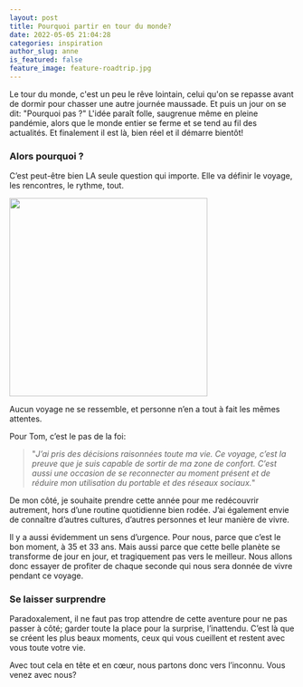 ```yaml
---
layout: post
title: Pourquoi partir en tour du monde?
date: 2022-05-05 21:04:28
categories: inspiration
author_slug: anne
is_featured: false
feature_image: feature-roadtrip.jpg
---
```


Le tour du monde, c'est un peu le rêve lointain, celui qu'on se repasse avant de dormir pour chasser une autre journée maussade. Et puis un jour on se dit: "Pourquoi pas ?" L'idée paraît folle, saugrenue même en pleine pandémie, alors que le monde entier se ferme et se tend au fil des actualités. Et finalement il est là, bien réel et il démarre bientôt!

### Alors pourquoi ?

C’est peut-être bien LA seule question qui importe. Elle va définir le voyage, les rencontres, le rythme, tout.

<img src="img\why.gif" title="" alt="" width="350">

Aucun voyage ne se ressemble, et personne n’en a tout à fait les mêmes attentes.

Pour Tom, c’est le pas de la foi:

> "*J’ai pris des décisions raisonnées toute ma vie. Ce voyage, c’est la preuve que je suis capable de sortir de ma zone de confort. C’est aussi une occasion de se reconnecter au moment présent et de réduire mon utilisation du portable et des réseaux sociaux.*"

De mon côté, je souhaite prendre cette année pour me redécouvrir autrement, hors d’une routine quotidienne bien rodée. J’ai également envie de connaître d’autres cultures, d’autres personnes et leur manière de vivre.

Il y a aussi évidemment un sens d’urgence. Pour nous, parce que c’est le bon moment, à 35 et 33 ans. Mais aussi parce que cette belle planète se transforme de jour en jour, et tragiquement pas vers le meilleur. Nous allons donc essayer de profiter de chaque seconde qui nous sera donnée de vivre pendant ce voyage.

### Se laisser surprendre

Paradoxalement, il ne faut pas trop attendre de cette aventure pour ne pas passer à côté; garder toute la place pour la surprise, l’inattendu. C’est là que se créent les plus beaux moments, ceux qui vous cueillent et restent avec vous toute votre vie.

Avec tout cela en tête et en cœur, nous partons donc vers l’inconnu. Vous venez avec nous?

